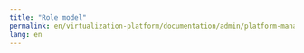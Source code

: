 ```yaml
---
title: "Role model"
permalink: en/virtualization-platform/documentation/admin/platform-management/access-control/role-model.html
lang: en
---
```

